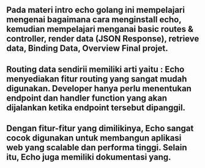 ## Pada materi intro echo golang ini mempelajari mengenai bagaimana cara menginstall echo, kemudian mempelajari menganai basic routes & controller, render data (JSON Response), retrieve data, Binding Data, Overview Final projet.
## Routing data sendirii memiliki arti yaitu : Echo menyediakan fitur routing yang sangat mudah digunakan. Developer hanya perlu menentukan endpoint dan handler function yang akan dijalankan ketika endpoint tersebut dipanggil.
## Dengan fitur-fitur yang dimilikinya, Echo sangat cocok digunakan untuk membangun aplikasi web yang scalable dan performa tinggi. Selain itu, Echo juga memiliki dokumentasi yang.